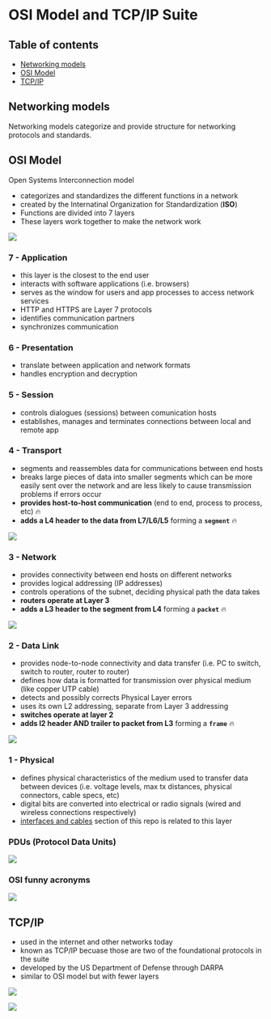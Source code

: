 # OSI Model and TCP/IP Suite


## Table of contents
* [Networking models](#networking-models)
* [OSI Model](#osi-model)
* [TCP/IP](#tcpip)


## Networking models
Networking models categorize and provide structure for networking protocols and standards.


## OSI Model
Open Systems Interconnection model

* categorizes and standardizes the different functions in a network
* created by the Internatinal Organization for Standardization (**ISO**)
* Functions are divided into 7 layers
* These layers work together to make the network work

![](docs/osi_model.png)


### 7 - Application

* this layer is the closest to the end user
* interacts with software applications (i.e. browsers)
* serves as the window for users and app processes to access network services
* HTTP and HTTPS are Layer 7 protocols
* identifies communication partners
* synchronizes communication


### 6 - Presentation

* translate between application and network formats
* handles encryption and decryption


### 5 - Session

* controls dialogues (sessions) between comunication hosts
* establishes, manages and terminates connections between local and remote app


### 4 - Transport

* segments and reassembles data for communications between end hosts
* breaks large pieces of data into smaller segments which can be more easily sent over the network and are less likely to cause transmission problems if errors occur
* **provides host-to-host communication** (end to end, process to process, etc) 🔥
* **adds a L4 header to the data from L7/L6/L5** forming a **`segment`** 🔥

![](docs/osi_l4_segment.png)


### 3 - Network

* provides connectivity between end hosts on different networks
* provides logical addressing (IP addresses)
* controls operations of the subnet, deciding physical path the data takes
* **routers operate at Layer 3**
* **adds a L3 header to the segment from L4** forming a **`packet`** 🔥

![](docs/osi_l3_packet.png)


### 2 - Data Link

* provides node-to-node connectivity and data transfer (i.e. PC to switch, switch to router, router to router)
* defines how data is formatted for transmission over physical medium (like copper UTP cable)
* detects and possibly corrects Physical Layer errors
* uses its own L2 addressing, separate from Layer 3 addressing
* **switches operate at layer 2**
* **adds l2 header AND trailer to packet from L3** forming a **`frame`** 🔥

![](docs/osi_l2_frame.png)


### 1 - Physical

* defines physical characteristics of the medium used to transfer data between devices (i.e. voltage levels, max tx distances, physical connectors, cable specs, etc)
* digital bits are converted into electrical or radio signals (wired and wireless connections respectively)
* [interfaces and cables](../interfaces_and_cables/) section of this repo is related to this layer


### PDUs (Protocol Data Units)
![](docs/pdu.png)


### OSI funny acronyms
![](docs/osi_acronyms.png)


## TCP/IP

* used in the internet and other networks today
* known as TCP/IP becuase those are two of the foundational protocols in the  suite
* developed by the US Department of Defense through DARPA
* similar to OSI model but with fewer layers

![](docs/tcp_ip.png)

![](docs/tcp_ip_data_flow.png)
